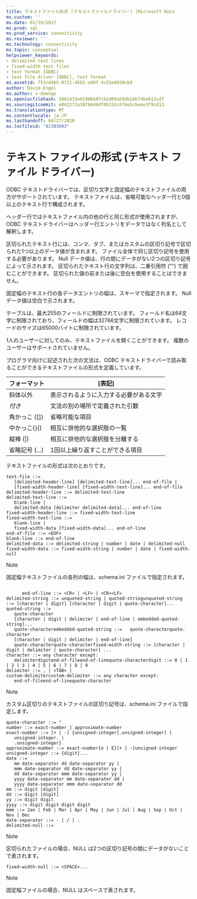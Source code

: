 ```yaml
---
title: テキストファイル形式 (テキストファイルドライバー) |Microsoft Docs
ms.custom: ''
ms.date: 01/19/2017
ms.prod: sql
ms.prod_service: connectivity
ms.reviewer: ''
ms.technology: connectivity
ms.topic: conceptual
helpviewer_keywords:
- delimited text lines
- fixed-width text files
- text format [ODBC]
- text file driver [ODBC], text format
ms.assetid: f53cd4b5-0721-4562-a90f-4c55e6030cb9
author: David-Engel
ms.author: v-daenge
ms.openlocfilehash: 5801433e0180bb07cb2d09a59db2bb74be012cdf
ms.sourcegitcommit: e042272a38fb646df05152c676e5cbeae3f9cd13
ms.translationtype: MT
ms.contentlocale: ja-JP
ms.lasthandoff: 04/27/2020
ms.locfileid: "81303093"
---
```

# <a name="text-file-format-text-file-driver"></a>テキスト ファイルの形式 (テキスト ファイル ドライバー)
ODBC テキストドライバーでは、区切り文字と固定幅のテキストファイルの両方がサポートされています。 テキストファイルは、省略可能なヘッダー行と0個以上のテキスト行で構成されます。  
  
 ヘッダー行ではテキストファイル内の他の行と同じ形式が使用されますが、ODBC テキストドライバーはヘッダー行エントリをデータではなく列名として解釈します。  
  
 区切られたテキスト行には、コンマ、タブ、またはカスタムの区切り記号で区切られた1つ以上のデータ値が含まれます。 ファイル全体で同じ区切り記号を使用する必要があります。 Null データ値は、行の間にデータがない2つの区切り記号によって示されます。 区切られたテキスト行の文字列は、二重引用符 ("") で囲むことができます。 区切られた値の前または後に空白を使用することはできません。  
  
 固定幅のテキスト行の各データエントリの幅は、スキーマで指定されます。 Null データ値は空白で示されます。  
  
 テーブルは、最大255のフィールドに制限されています。 フィールド名は64文字に制限されており、フィールドの幅は32766文字に制限されています。 レコードのサイズは65000バイトに制限されています。  
  
 1人のユーザーに対してのみ、テキストファイルを開くことができます。 複数のユーザーはサポートされていません。  
  
 プログラマ向けに記述された次の文法は、ODBC テキストドライバーで読み取ることができるテキストファイルの形式を定義しています。  
  
|フォーマット|[表記]|  
|------------|--------------------|  
|斜体以外|表示されるように入力する必要がある文字|  
|*付き*|文法の別の場所で定義された引数|  
|角かっこ ([])|省略可能な項目|  
|中かっこ{}()|相互に排他的な選択肢の一覧|  
|縦棒 (&#124;)|相互に排他的な選択肢を分離する|  
|省略記号 (...)|1回以上繰り返すことができる項目|  
  
 テキストファイルの形式は次のとおりです。  
  
```  
text-file ::=  
   [delimited-header-line] [delimited-text-line]... end-of-file |  
   [fixed-width-header-line] [fixed-width-text-line]... end-of-file  
delimited-header-line ::= delimited-text-line  
delimited-text-line ::=  
   blank-line |  
   delimited-data [delimiter delimited-data]... end-of-line  
fixed-width-header-line ::= fixed-width-text-line  
fixed-width-text-line ::=  
   blank-line |  
   fixed-width-data [fixed-width-data]... end-of-line  
end-of-file ::= <EOF>  
blank-line ::= end-of-line  
delimited-data ::= delimited-string | number | date | delimited-null  
fixed-width-data ::= fixed-width-string | number | date | fixed-width-null  
```  
  
> [!NOTE]  
>  固定幅テキストファイルの各列の幅は、schema.ini ファイルで指定されます。  
  
```  
  
      end-of-line ::= <CR> | <LF> | <CR><LF>  
delimited-string ::= unquoted-string | quoted-stringunquoted-string ::= [character | digit] [character | digit | quote-character]...  
quoted-string ::=  
   quote-character  
   [character | digit | delimiter | end-of-line | embedded-quoted-string]...  
   quote-characterembedded-quoted-string ::=   quote-characterquote-character  
   [character | digit | delimiter | end-of-line]  
   quote-characterquote-characterfixed-width-string ::= [character | digit | delimiter | quote-character] ...  
character ::= any character except:  
   delimiterdigitend-of-fileend-of-linequote-characterdigit ::= 0 | 1 | 2 | 3 | 4 | 5 | 6 | 7 | 8 | 9  
delimiter ::= , | <TAB> |   
custom-delimitercustom-delimiter ::= any character except:  
   end-of-fileend-of-linequote-character  
```  
  
> [!NOTE]  
>  カスタム区切りのテキストファイルの区切り記号は、schema.ini ファイルで指定します。  
  
```  
quote-character ::= "  
number ::= exact-number | approximate-number  
exact-number ::= [+ | -] {unsigned-integer[.unsigned-integer] |  
   unsigned-integer. |  
   .unsigned-integer}  
approximate-number ::= exact-number{e | E}[+ | -]unsigned-integer  
unsigned-integer ::= {digit}...  
date ::=  
   mm date-separator dd date-separator yy |  
   mmm date-separator dd date-separator yy |  
   dd date-separator mmm date-separator yy |  
   yyyy date-separator mm date-separator dd |  
   yyyy date-separator mmm date-separator dd  
mm ::= digit [digit]  
dd ::= digit [digit]  
yy ::= digit digit  
yyyy ::= digit digit digit digit  
mmm ::= Jan | Feb | Mar | Apr | May | Jun | Jul | Aug | Sep | Oct | Nov | Dec  
date-separator ::= - | / | .  
delimited-null ::=  
```  
  
> [!NOTE]  
>  区切られたファイルの場合、NULL は2つの区切り記号の間にデータがないことで表されます。  
  
```  
fixed-width-null ::= <SPACE>...  
```  
  
> [!NOTE]  
>  固定幅ファイルの場合、NULL はスペースで表されます。
